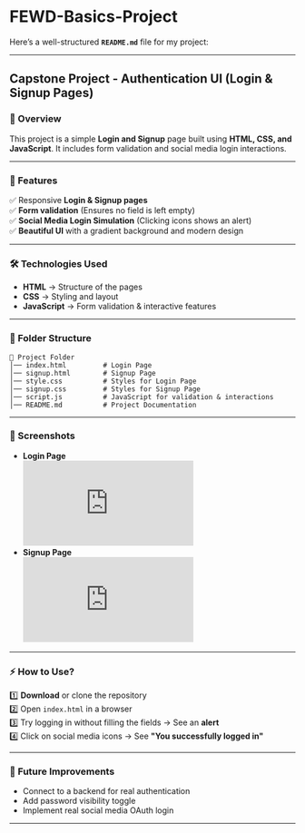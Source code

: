 # FEWD-Basics-Project

Here’s a well-structured **`README.md`** file for my project:  

---

## **Capstone Project - Authentication UI (Login & Signup Pages)**

### **📌 Overview**
This project is a simple **Login and Signup** page built using **HTML, CSS, and JavaScript**. It includes form validation and social media login interactions.

---

### **🚀 Features**
✅ Responsive **Login & Signup pages**  
✅ **Form validation** (Ensures no field is left empty)  
✅ **Social Media Login Simulation** (Clicking icons shows an alert)  
✅ **Beautiful UI** with a gradient background and modern design  

---

### **🛠️ Technologies Used**
- **HTML** → Structure of the pages  
- **CSS** → Styling and layout  
- **JavaScript** → Form validation & interactive features  

---

### **📂 Folder Structure**
```
📁 Project Folder
│── index.html         # Login Page
│── signup.html        # Signup Page
│── style.css          # Styles for Login Page
│── signup.css         # Styles for Signup Page
│── script.js          # JavaScript for validation & interactions
│── README.md          # Project Documentation
```

---

### **📸 Screenshots**
- **Login Page**  
  ![Login Page Screenshot](http://127.0.0.1:5500/FEWD-Basics-Project/login.html)  
- **Signup Page**  
  ![Signup Page Screenshot](http://127.0.0.1:5500/FEWD-Basics-Project/signup.html)  
 

---

### **⚡ How to Use?**
1️⃣ **Download** or clone the repository  
2️⃣ Open `index.html` in a browser  
3️⃣ Try logging in without filling the fields → See an **alert**  
4️⃣ Click on social media icons → See **"You successfully logged in"**  

---

### **📌 Future Improvements**
- Connect to a backend for real authentication  
- Add password visibility toggle  
- Implement real social media OAuth login  

---

